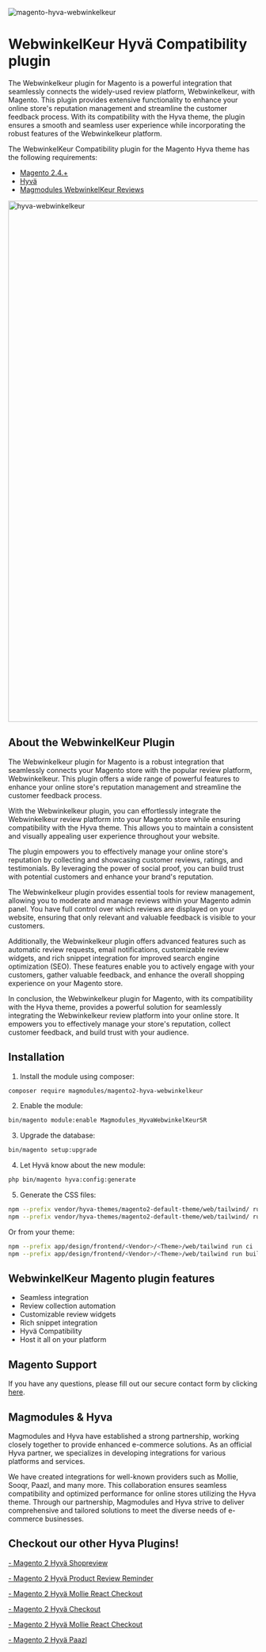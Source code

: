 
![magento-hyva-webwinkelkeur](https://github.com/magmodules/magento2-webwinkelkeur-hyva/assets/24823946/f563de84-091c-47d5-b02f-3bc5a00de23a)


# WebwinkelKeur Hyvä Compatibility plugin


The Webwinkelkeur plugin for Magento is a powerful integration that seamlessly connects the widely-used review platform, Webwinkelkeur, with Magento. This plugin provides extensive functionality to enhance your online store's reputation management and streamline the customer feedback process. With its compatibility with the Hyva theme, the plugin ensures a smooth and seamless user experience while incorporating the robust features of the Webwinkelkeur platform.

The WebwinkelKeur Compatibility plugin for the Magento Hyva theme has the following requirements:
- [Magento 2.4.+](https://github.com/magento/magento2)
- [Hyvä](https://github.com/hyva-themes)
- [Magmodules WebwinkelKeur Reviews](https://www.magmodules.eu/magento2-webwinkelkeur-reviews.html)    

<img width="1052" alt="hyva-webwinkelkeur" src="https://github.com/magmodules/magento2-webwinkelkeur-hyva/assets/24823946/7da6e6c3-526b-4061-8be2-39272d484b2b">


## About the WebwinkelKeur Plugin

The Webwinkelkeur plugin for Magento is a robust integration that seamlessly connects your Magento store with the popular review platform, Webwinkelkeur. This plugin offers a wide range of powerful features to enhance your online store's reputation management and streamline the customer feedback process.

With the Webwinkelkeur plugin, you can effortlessly integrate the Webwinkelkeur review platform into your Magento store while ensuring compatibility with the Hyva theme. This allows you to maintain a consistent and visually appealing user experience throughout your website.

The plugin empowers you to effectively manage your online store's reputation by collecting and showcasing customer reviews, ratings, and testimonials. By leveraging the power of social proof, you can build trust with potential customers and enhance your brand's reputation.

The Webwinkelkeur plugin provides essential tools for review management, allowing you to moderate and manage reviews within your Magento admin panel. You have full control over which reviews are displayed on your website, ensuring that only relevant and valuable feedback is visible to your customers.

Additionally, the Webwinkelkeur plugin offers advanced features such as automatic review requests, email notifications, customizable review widgets, and rich snippet integration for improved search engine optimization (SEO). These features enable you to actively engage with your customers, gather valuable feedback, and enhance the overall shopping experience on your Magento store.

In conclusion, the Webwinkelkeur plugin for Magento, with its compatibility with the Hyva theme, provides a powerful solution for seamlessly integrating the Webwinkelkeur review platform into your online store. It empowers you to effectively manage your store's reputation, collect customer feedback, and build trust with your audience.

## Installation

1. Install the module using composer: 

```bash
composer require magmodules/magento2-hyva-webwinkelkeur
```

2. Enable the module:

```bash
bin/magento module:enable Magmodules_HyvaWebwinkelKeurSR
```

3. Upgrade the database:

```bash
bin/magento setup:upgrade
```

4. Let Hyvä know about the new module:

```bash
php bin/magento hyva:config:generate
```

5. Generate the CSS files:

```bash
npm --prefix vendor/hyva-themes/magento2-default-theme/web/tailwind/ run ci
npm --prefix vendor/hyva-themes/magento2-default-theme/web/tailwind/ run build-prod
```

Or from your theme:

```bash
npm --prefix app/design/frontend/<Vendor>/<Theme>/web/tailwind run ci
npm --prefix app/design/frontend/<Vendor>/<Theme>/web/tailwind run build-prod
```

## WebwinkelKeur Magento plugin features

- Seamless integration
- Review collection automation
- Customizable review widgets
- Rich snippet integration
- Hyvä Compatibility
- Host it all on your platform

## Magento Support

If you have any questions, please fill out our secure contact form by clicking [here](https://www.magmodules.eu/support-form.html).

## Magmodules & Hyva

Magmodules and Hyva have established a strong partnership, working closely together to provide enhanced e-commerce solutions. As an official Hyva partner, we specializes in developing integrations for various platforms and services. 

We have created integrations for well-known providers such as Mollie, Sooqr, Paazl, and many more. This collaboration ensures seamless compatibility and optimized performance for online stores utilizing the Hyva theme. Through our partnership, Magmodules and Hyva strive to deliver comprehensive and tailored solutions to meet the diverse needs of e-commerce businesses.






## Checkout our other Hyva Plugins!

[- Magento 2 Hyvä Shopreview](#) 
 
[- Magento 2 Hyvä Product Review Reminder](#) 

[- Magento 2 Hyvä Mollie React Checkout](#) 

[- Magento 2 Hyvä Checkout](#) 

[- Magento 2 Hyvä Mollie React Checkout](#) 

[- Magento 2 Hyvä Paazl](#) 

